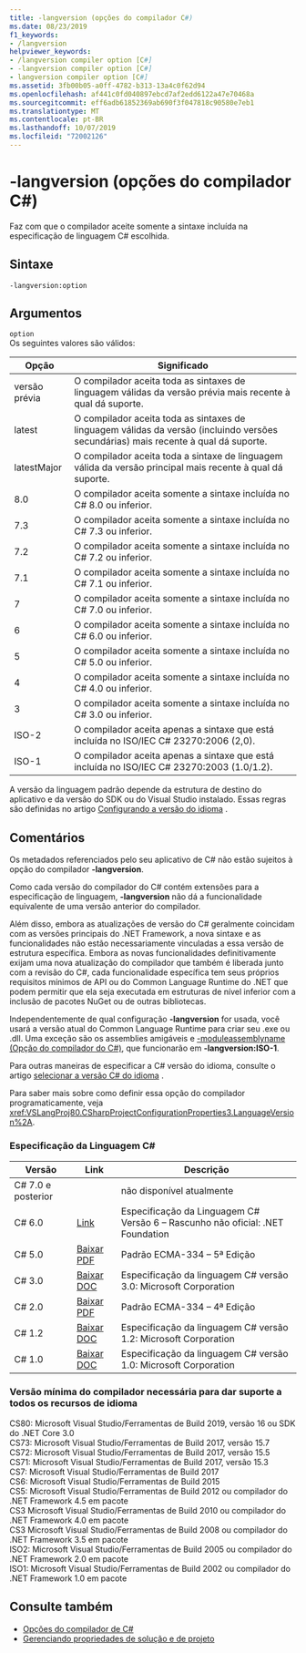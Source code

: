 ```yaml
---
title: -langversion (opções do compilador C#)
ms.date: 08/23/2019
f1_keywords:
- /langversion
helpviewer_keywords:
- /langversion compiler option [C#]
- -langversion compiler option [C#]
- langversion compiler option [C#]
ms.assetid: 3fb00b05-a0ff-4782-b313-13a4c0f62d94
ms.openlocfilehash: af441c0fd040897ebcd7af2edd6122a47e70468a
ms.sourcegitcommit: eff6adb61852369ab690f3f047818c90580e7eb1
ms.translationtype: MT
ms.contentlocale: pt-BR
ms.lasthandoff: 10/07/2019
ms.locfileid: "72002126"
---
```

# <a name="-langversion-c-compiler-options"></a>-langversion (opções do compilador C#)

Faz com que o compilador aceite somente a sintaxe incluída na especificação de linguagem C# escolhida.

## <a name="syntax"></a>Sintaxe

```console
-langversion:option
```

## <a name="arguments"></a>Argumentos

 `option`  
 Os seguintes valores são válidos:

|Opção|Significado|
|------------|-------------|
|versão prévia|O compilador aceita toda as sintaxes de linguagem válidas da versão prévia mais recente à qual dá suporte.|
|latest|O compilador aceita toda as sintaxes de linguagem válidas da versão (incluindo versões secundárias) mais recente à qual dá suporte.|
|latestMajor|O compilador aceita toda a sintaxe de linguagem válida da versão principal mais recente à qual dá suporte.|
|8.0|O compilador aceita somente a sintaxe incluída no C# 8.0 ou inferior.|
|7.3|O compilador aceita somente a sintaxe incluída no C# 7.3 ou inferior.|
|7.2|O compilador aceita somente a sintaxe incluída no C# 7.2 ou inferior.|
|7.1|O compilador aceita somente a sintaxe incluída no C# 7.1 ou inferior.|
|7|O compilador aceita somente a sintaxe incluída no C# 7.0 ou inferior.|
|6|O compilador aceita somente a sintaxe incluída no C# 6.0 ou inferior.|
|5|O compilador aceita somente a sintaxe incluída no C# 5.0 ou inferior.|
|4|O compilador aceita somente a sintaxe incluída no C# 4.0 ou inferior.|
|3|O compilador aceita somente a sintaxe incluída no C# 3.0 ou inferior.|
|ISO-2|O compilador aceita apenas a sintaxe que está incluída no ISO/IEC C# 23270:2006 (2,0).|
|ISO-1|O compilador aceita apenas a sintaxe que está incluída no ISO/IEC C# 23270:2003 (1.0/1.2).|

A versão da linguagem padrão depende da estrutura de destino do aplicativo e da versão do SDK ou do Visual Studio instalado. Essas regras são definidas no artigo [Configurando a versão do idioma](../configure-language-version.md#defaults) .

## <a name="remarks"></a>Comentários

Os metadados referenciados pelo seu aplicativo de C# não estão sujeitos à opção do compilador **-langversion**.
  
Como cada versão do compilador do C# contém extensões para a especificação de linguagem, **-langversion** não dá a funcionalidade equivalente de uma versão anterior do compilador.

Além disso, embora as atualizações de versão do C# geralmente coincidam com as versões principais do .NET Framework, a nova sintaxe e as funcionalidades não estão necessariamente vinculadas a essa versão de estrutura específica. Embora as novas funcionalidades definitivamente exijam uma nova atualização do compilador que também é liberada junto com a revisão do C#, cada funcionalidade específica tem seus próprios requisitos mínimos de API ou do Common Language Runtime do .NET que podem permitir que ela seja executada em estruturas de nível inferior com a inclusão de pacotes NuGet ou de outras bibliotecas.

Independentemente de qual configuração **-langversion** for usada, você usará a versão atual do Common Language Runtime para criar seu .exe ou .dll. Uma exceção são os assemblies amigáveis e [-moduleassemblyname (Opção do compilador do C#)](./moduleassemblyname-compiler-option.md), que funcionarão em **-langversion:ISO-1**.  

Para outras maneiras de especificar a C# versão do idioma, consulte o artigo [selecionar a versão C# do idioma](../configure-language-version.md) .

Para saber mais sobre como definir essa opção do compilador programaticamente, veja <xref:VSLangProj80.CSharpProjectConfigurationProperties3.LanguageVersion%2A>.

### <a name="c-language-specification"></a>Especificação da Linguagem C#

|Versão|Link|Descrição|
|-------|----|-----------|
|C# 7.0 e posterior||não disponível atualmente|
|C# 6.0|[Link](../language-specification/index.md)|Especificação da Linguagem C# Versão 6 – Rascunho não oficial: .NET Foundation|
|C# 5.0|[Baixar PDF](https://www.ecma-international.org/publications/files/ECMA-ST/ECMA-334.pdf)|Padrão ECMA-334 – 5ª Edição|
|C# 3.0|[Baixar DOC](https://download.microsoft.com/download/3/8/8/388e7205-bc10-4226-b2a8-75351c669b09/CSharp%20Language%20Specification.doc)|Especificação da linguagem C# versão 3.0: Microsoft Corporation|
|C# 2.0|[Baixar PDF](https://www.ecma-international.org/publications/files/ECMA-ST-ARCH/ECMA-334%204th%20edition%20June%202006.pdf)|Padrão ECMA-334 – 4ª Edição|
|C# 1.2|[Baixar DOC](https://www.ecma-international.org/publications/files/ECMA-ST-ARCH/ECMA-334%202nd%20edition%20December%202002.pdf)|Especificação da linguagem C# versão 1.2: Microsoft Corporation|
|C# 1.0|[Baixar DOC](https://www.ecma-international.org/publications/files/ECMA-ST-ARCH/ECMA-334%201st%20edition%20December%202001.pdf)|Especificação da linguagem C# versão 1.0: Microsoft Corporation|

### <a name="minimum-compiler-version-needed-to-support-all-language-features"></a>Versão mínima do compilador necessária para dar suporte a todos os recursos de idioma

CS80: Microsoft Visual Studio/Ferramentas de Build 2019, versão 16 ou SDK do .NET Core 3.0  
CS73: Microsoft Visual Studio/Ferramentas de Build 2017, versão 15.7  
CS72: Microsoft Visual Studio/Ferramentas de Build 2017, versão 15.5  
CS71: Microsoft Visual Studio/Ferramentas de Build 2017, versão 15.3  
CS7: Microsoft Visual Studio/Ferramentas de Build 2017  
CS6: Microsoft Visual Studio/Ferramentas de Build 2015  
CS5: Microsoft Visual Studio/Ferramentas de Build 2012 ou compilador do .NET Framework 4.5 em pacote  
CS3 Microsoft Visual Studio/Ferramentas de Build 2010 ou compilador do .NET Framework 4.0 em pacote  
CS3 Microsoft Visual Studio/Ferramentas de Build 2008 ou compilador do .NET Framework 3.5 em pacote  
ISO2: Microsoft Visual Studio/Ferramentas de Build 2005 ou compilador do .NET Framework 2.0 em pacote  
ISO1: Microsoft Visual Studio/Ferramentas de Build 2002 ou compilador do .NET Framework 1.0 em pacote  

## <a name="see-also"></a>Consulte também

- [Opções do compilador de C#](index.md)
- [Gerenciando propriedades de solução e de projeto](/visualstudio/ide/managing-project-and-solution-properties)
